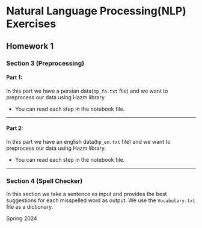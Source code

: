 # Natural Language Processing(NLP) Exercises

## Homework 1

  ### Section 3 (Preprocessing)
  
  #### Part 1:
  
  In this part we have a persian data(`hp_fa.txt` file) and we want to preprocess our data using Hazm library.
  
  * You can read each step in the notebook file.
  ---------------------------------------------------------------------------------------
  #### Part 2:
  
  In this part we have an english data(`hp_en.txt` file) and we want to preprocess our data using Hazm library.
  
  * You can read each step in the notebook file.
  
  **************************************************************************************
  
  ### Section 4 (Spell Checker)
  
  In this section we take a sentence as input and provides the best suggestions for each misspelled word as output. We use the `Vocabulary.txt` file as a dictionary.


Spring 2024
